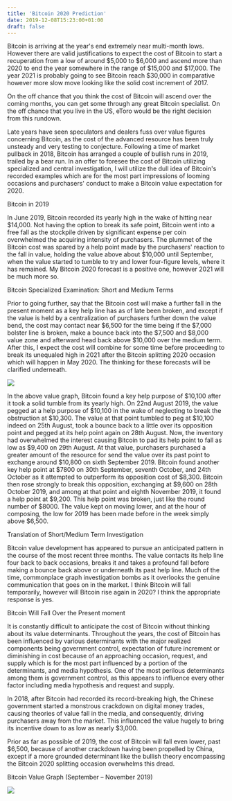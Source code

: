 ```yaml
---
title: 'Bitcoin 2020 Prediction'
date: 2019-12-08T15:23:00+01:00
draft: false
---
```


Bitcoin is arriving at the year's end extremely near multi-month lows. However there are valid justifications to expect the cost of Bitcoin to start a recuperation from a low of around $5,000 to $6,000 and ascend more than 2020 to end the year somewhere in the range of $15,000 and $17,000. The year 2021 is probably going to see Bitcoin reach $30,000 in comparative however more slow move looking like the solid cost increment of 2017.  
  
On the off chance that you think the cost of Bitcoin will ascend over the coming months, you can get some through any great Bitcoin specialist. On the off chance that you live in the US, eToro would be the right decision from this rundown.  
  
Late years have seen speculators and dealers fuss over value figures concerning Bitcoin, as the cost of the advanced resource has been truly unsteady and very testing to conjecture. Following a time of market pullback in 2018, Bitcoin has arranged a couple of bullish runs in 2019, trailed by a bear run. In an offer to foresee the cost of Bitcoin utilizing specialized and central investigation, I will utilize the dull idea of Bitcoin's recorded examples which are for the most part impressions of looming occasions and purchasers' conduct to make a Bitcoin value expectation for 2020.  
  
Bitcoin in 2019  
  
In June 2019, Bitcoin recorded its yearly high in the wake of hitting near $14,000. Not having the option to break its safe point, Bitcoin went into a free fall as the stockpile driven by significant expense per coin overwhelmed the acquiring intensity of purchasers. The plummet of the Bitcoin cost was spared by a help point made by the purchasers' reaction to the fall in value, holding the value above about $10,000 until September, when the value started to tumble to try and lower four-figure levels, where it has remained. My Bitcoin 2020 forecast is a positive one, however 2021 will be much more so.  
  
Bitcoin Specialized Examination: Short and Medium Terms  
  
Prior to going further, say that the Bitcoin cost will make a further fall in the present moment as a key help line has as of late been broken, and except if the value is held by a centralization of purchasers further down the value bend, the cost may contact near $6,500 for the time being if the $7,000 bolster line is broken, make a bounce back into the $7,500 and $8,000 value zone and afterward head back above $10,000 over the medium term. After this, I expect the cost will combine for some time before proceeding to break its unequaled high in 2021 after the Bitcoin splitting 2020 occasion which will happen in May 2020. The thinking for these forecasts will be clarified underneath.  
  

[![](https://1.bp.blogspot.com/-4S4UmiGqQUw/Xe0HHTDaTbI/AAAAAAAABC0/d-wEKzUeplQMzT67cJ0vHI_A6GwuOC7BwCLcBGAsYHQ/s640/bitcoinprediction-1.jpg)](https://1.bp.blogspot.com/-4S4UmiGqQUw/Xe0HHTDaTbI/AAAAAAAABC0/d-wEKzUeplQMzT67cJ0vHI_A6GwuOC7BwCLcBGAsYHQ/s1600/bitcoinprediction-1.jpg)

  
  
In the above value graph, Bitcoin found a key help purpose of $10,100 after it took a solid tumble from its yearly high. On 22nd August 2019, the value pegged at a help purpose of $10,100 in the wake of neglecting to break the obstruction at $10,300. The value at that point tumbled to peg at $10,100 indeed on 25th August, took a bounce back to a little over its opposition point and pegged at its help point again on 28th August. Now, the inventory had overwhelmed the interest causing Bitcoin to pad its help point to fall as low as $9,400 on 29th August. At that value, purchasers purchased a greater amount of the resource for send the value over its past point to exchange around $10,800 on sixth September 2019. Bitcoin found another key help point at $7800 on 30th September, seventh October, and 24th October as it attempted to outperform its opposition cost of $8,300. Bitcoin then rose strongly to break this opposition, exchanging at $9,600 on 28th October 2019, and among at that point and eighth November 2019, it found a help point at $9,200. This help point was broken, just like the round number of $8000. The value kept on moving lower, and at the hour of composing, the low for 2019 has been made before in the week simply above $6,500.  
  
Translation of Short/Medium Term Investigation  
  
Bitcoin value development has appeared to pursue an anticipated pattern in the course of the most recent three months. The value contacts its help line four back to back occasions, breaks it and takes a profound fall before making a bounce back above or underneath its past help line. Much of the time, commonplace graph investigation bombs as it overlooks the genuine communication that goes on in the market. I think Bitcoin will fall temporarily, however will Bitcoin rise again in 2020? I think the appropriate response is yes.  
  
Bitcoin Will Fall Over the Present moment  
  
It is constantly difficult to anticipate the cost of Bitcoin without thinking about its value determinants. Throughout the years, the cost of Bitcoin has been influenced by various determinants with the major realized components being government control, expectation of future increment or diminishing in cost because of an approaching occasion, request, and supply which is for the most part influenced by a portion of the determinants, and media hypothesis. One of the most perilous determinants among them is government control, as this appears to influence every other factor including media hypothesis and request and supply.  
  
In 2018, after Bitcoin had recorded its record-breaking high, the Chinese government started a monstrous crackdown on digital money trades, causing theories of value fall in the media, and consequently, driving purchasers away from the market. This influenced the value hugely to bring its incentive down to as low as nearly $3,000.  
  
Prior as far as possible of 2019, the cost of Bitcoin will fall even lower, past $6,500, because of another crackdown having been propelled by China, except if a more grounded determinant like the bullish theory encompassing the Bitcoin 2020 splitting occasion overwhelms this dread.  
  
Bitcoin Value Graph (September – November 2019)  
  

[![](https://1.bp.blogspot.com/-r9684XoLKX0/Xe0HO4wurWI/AAAAAAAABC4/e-kHdPKK2hUQKMnSA1L4m4VgWG9DCf9pQCLcBGAsYHQ/s640/bitcoinprediction-2.jpg)](https://1.bp.blogspot.com/-r9684XoLKX0/Xe0HO4wurWI/AAAAAAAABC4/e-kHdPKK2hUQKMnSA1L4m4VgWG9DCf9pQCLcBGAsYHQ/s1600/bitcoinprediction-2.jpg)